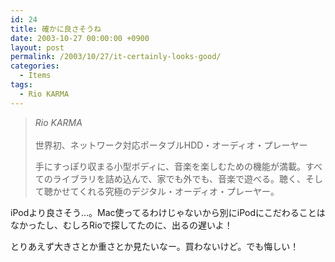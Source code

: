 ```yaml
---
id: 24
title: 確かに良さそうね
date: 2003-10-27 00:00:00 +0900
layout: post
permalink: /2003/10/27/it-certainly-looks-good/
categories:
  - Items
tags:
  - Rio KARMA
---
```

<blockquote cite="http://www.rioaudio.jp/products/rioKARMA.html" title="Rio KARMA">
  <p>
    <cite>Rio KARMA</cite><br /> <br /> 世界初、ネットワーク対応ポータブルHDD・オーディオ・プレーヤー
  </p>
  
  <p>
    手にすっぽり収まる小型ボディに、音楽を楽しむための機能が満載。すべてのライブラリを詰め込んで、家でも外でも、音楽で遊べる。聴く、そして聴かせてくれる究極のデジタル・オーディオ・プレーヤー。
  </p>
</blockquote>

iPodより良さそう…。Mac使ってるわけじゃないから別にiPodにこだわることはなかったし、むしろRioで探してたのに、出るの遅いよ！
  
とりあえず大きさとか重さとか見たいなー。買わないけど。でも悔しい！
